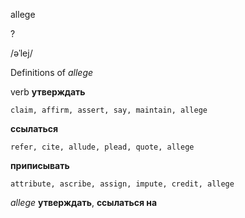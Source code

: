 allege

?

/əˈlej/

Definitions of _allege_

verb
**утверждать**

    claim, affirm, assert, say, maintain, allege
**ссылаться**

    refer, cite, allude, plead, quote, allege
**приписывать**

    attribute, ascribe, assign, impute, credit, allege

_allege_
**утверждать**, **ссылаться на**